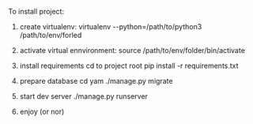 To install project:
1. create virtualenv:
virtualenv --python=/path/to/python3 /path/to/env/forled

2. activate virtual ennvironment:
source /path/to/env/folder/bin/activate

3. install requirements
cd to project root
pip install -r requirements.txt

4. prepare database
cd yam
./manage.py migrate

5. start dev server
./manage.py runserver

6. enjoy (or nor)
